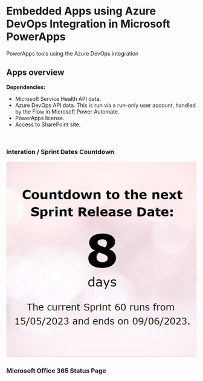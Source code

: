 # Embedded Apps using Azure DevOps Integration in Microsoft PowerApps
PowerApps tools using the Azure DevOps integration

## Apps overview
**Dependencies:**
- Microsoft Service Health API data.
- Azure DevOps API data. This is run via a run-only user account, handled by the Flow in Microsoft Power Automate.
- PowerApps license.
- Access to SharePoint site.

<br>

### Interation / Sprint Dates Countdown
![Screenshot showing embedded Azure DevOps current sprint countdown app built in Microsoft PowerApps](https://github.com/morganmcl99/azure-devops-powerapps/blob/287261e24bfd9848980330c6928d25e9b4e2d115/countdown_sprint_release_date_app.jpg?raw=true)

### Microsoft Office 365 Status Page

###